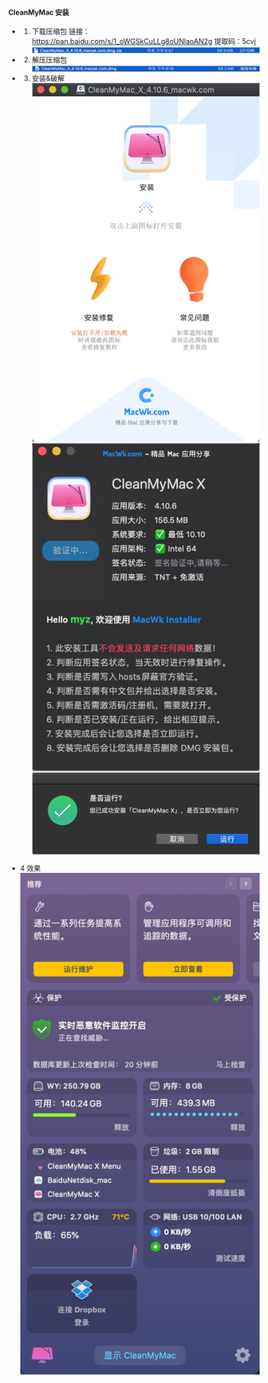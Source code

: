 #### CleanMyMac 安装

- 1. 下载压缩包
      链接：<https://pan.baidu.com/s/1_oWGSkCuLLg8oUNlaoAN2g>
提取码：5cvj
      ![img](./img/1.jpg)
- 2. 解压压缩包
      ![img](./img/2.jpg)
- 3. 安装&破解
     ![img](./img/3.jpg)
     ![img](./img/4.jpg)
     ![img](./img/5.jpg)

- 4 效果
    ![img](./img/6.jpg)
